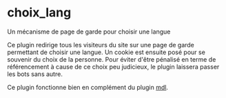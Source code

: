 # choix_lang
Un mécanisme de page de garde pour choisir une langue

Ce plugin redirige tous les visiteurs du site sur une page de garde permettant de choisir une langue.
Un cookie est ensuite posé pour se souvenir du choix de la personne.
Pour éviter d'être pénalisé en terme de référencement à cause de ce choix peu judicieux, le plugin laissera passer les bots sans autre.

Ce plugin fonctionne bien en complément du plugin [mdl](https://github.com/VertigeASBL/mdl).
